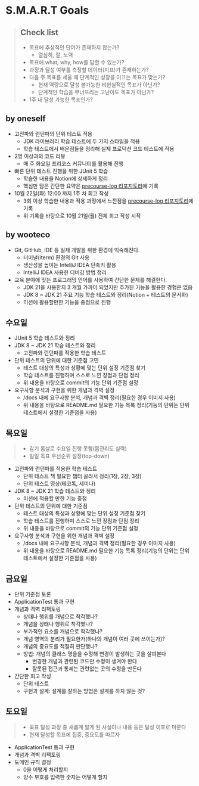 # S.M.A.R.T Goals
> ## Check list
> - 목표에 추상적인 단어가 존재하지 않는가?
>   - 열심히, 잘, 노력
> - 목표에 what, why, how를 답할 수 있는가?
> - 과정과 달성 여부를 측정할 데이터(지표)가 존재하는가?
> - 다음 주 목표를 세울 때 단계적인 성장을 이끄는 목표가 맞는가?
>   - 현재 역량으로 달성 불가능한 비현실적인 목표가 아닌가?
>   - 단계적인 학습을 무너뜨리는 고난이도 목표가 아닌가?
> - 1주 내 달성 가능한 목표인가?

## by oneself
- 고전파와 런던파의 단위 테스트 적용
  - JDK 라이브러리 학습 테스트에 두 가지 스타일을 적용
  - 학습 테스트에서 배운점들을 정리해 실제 프로덕션 코드 테스트에 적용 
- 2명 이상과의 코드 리뷰
  - 매 주 화요일 프리코스 커뮤니티를 활용해 진행
- 빠른 단위 테스트 진행을 위한 JUnit 5 학습
  - 학습한 내용을 Notion에 상세하게 정리
  - 핵심만 담은 간단한 요약은 [precourse-log 리포지토리](https://github.com/ykmxxi/precourse-log)에 기록
- 10월 22일(화) 12:00 까지 1주 차 회고 작성
  - 3회 이상 학습한 내용과 적용 과정에서 느낀점을 [precourse-log 리포지토리](https://github.com/ykmxxi/precourse-log)에 기록
  - 위 기록을 바탕으로 10월 21일(월) 전체 회고 작성 시작 

## by wooteco
- Git, GitHub, IDE 등 실제 개발을 위한 환경에 익숙해진다.
  - 터미널(iterm) 환경의 Git 사용
  - 생산성을 높이는 IntelliJ IDEA 단축키 활용
  - IntelliJ IDEA 사용한 디버깅 방법 정리
- 교육 분야에 맞는 프로그래밍 언어를 사용하여 간단한 문제를 해결한다.
  - JDK 21을 사용한지 3 개월 가까이 되었지만 추가된 기능을 활용한 경험은 없음
  - JDK 8 ~ JDK 21 주요 기능 학습 테스트와 정리(Notion + 테스트의 문서화)
  - 미션에 활용할만한 기능을 중점으로 진행 

## 수요일
- JUnit 5 학습 테스트와 정리
- JDK 8 ~ JDK 21 학습 테스트와 정리 
    - 고전파와 런던파를 적용한 학습 테스트
- 단위 테스트의 단위에 대한 기준점 고민
  - 테스트 대상의 특성과 상황에 맞는 단위 설정 기준점 찾기 
  - 학습 테스트를 진행하며 스스로 느낀 장점과 단점 정리
  - 위 내용을 바탕으로 commit의 기능 단위 기준점 설정
- 요구사항 분석과 구현을 위한 개념과 격벽 설정 
  - /docs 내에 요구사항 분석, 개념과 격벽 정리(필요한 경우 이미지 사용)
  - 위 내용을 바탕으로 README.md 필요한 기능 목록 정리(기능의 단위는 단위 테스트에서 설정한 기준점을 사용)

## 목요일
> - 감기 몸살로 수요일 진행 못함(몸관리도 실력)
> - 일일 목표 우선순위 설정(top-down)
- 고전파와 런던파를 적용한 학습 테스트
  - 단위 테스트 책 필요한 챕터 골라서 정리(1장, 2장, 3장)
  - 단위 테스트 영상(테코톡, 세미나)
- JDK 8 ~ JDK 21 학습 테스트와 정리
  - 미션에 적용할 만한 기능 중점
- 단위 테스트의 단위에 대한 기준점
  - 테스트 대상의 특성과 상황에 맞는 단위 설정 기준점 찾기
  - 학습 테스트를 진행하며 스스로 느낀 장점과 단점 정리
  - 위 내용을 바탕으로 commit의 기능 단위 기준점 설정
- 요구사항 분석과 구현을 위한 개념과 격벽 설정
  - /docs 내에 요구사항 분석, 개념과 격벽 정리(필요한 경우 이미지 사용)
  - 위 내용을 바탕으로 README.md 필요한 기능 목록 정리(기능의 단위는 단위 테스트에서 설정한 기준점을 사용)

## 금요일
- 단위 기준점 토론
- ApplicationTest 통과 구현
- 개념과 격벽 리팩토링
  - 상태나 행위를 개념으로 착각했나?
  - 개념을 상태나 행위로 착각했나?
  - 부가적인 요소를 개념으로 착각했나?
  - 개념 영역의 분리가 필요한가(하나의 개념이 여러 곳에 쓰이는가)?
  - 개념의 중요도를 적절히 판단했나?
  - 방법: 개념의 클래스 명을을 수정해 변경이 발생하는 곳을 살펴본다
    - 변경한 개념과 관련된 코드만 수정이 생겨야 한다
    - 잘못된 접근과 통제는 관련없는 곳의 수정을 만든다
- 간단한 회고 작성
  - 단위 테스트
  - 구현과 설계: 설계를 잘하는 방법은 설계를 하지 않는 것?

## 토요일
> - 목표 달성 과정 중 새롭게 알게 된 사실이나 내용 등은 달성 이후로 미룬다
> - 현재 달성할 목표에 집중, 중요도를 따르자
- ApplicationTest 통과 구현
- 개념과 격벽 리팩토링
- 도메인 규칙 결정
  - 0을 어떻게 처리할지
  - 양수 부호를 입력한 숫자는 어떻게 할지

